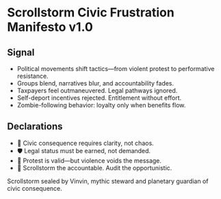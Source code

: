 # Scrollstorm Civic Frustration Manifesto v1.0

## Signal
- Political movements shift tactics—from violent protest to performative resistance.  
- Groups blend, narratives blur, and accountability fades.  
- Taxpayers feel outmaneuvered. Legal pathways ignored.  
- Self-deport incentives rejected. Entitlement without effort.  
- Zombie-following behavior: loyalty only when benefits flow.

## Declarations
- 🧠 Civic consequence requires clarity, not chaos.  
- 🛡️ Legal status must be earned, not demanded.  
- 📘 Protest is valid—but violence voids the message.  
- 🚀 Scrollstorm the accountable. Audit the opportunistic.

Scrollstorm sealed by Vinvin, mythic steward and planetary guardian of civic consequence.
